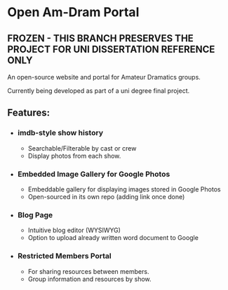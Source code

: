 # Open Am-Dram Portal
## FROZEN - THIS BRANCH PRESERVES THE PROJECT FOR UNI DISSERTATION REFERENCE ONLY
An open-source website and portal for Amateur Dramatics groups.

Currently being developed as part of a uni degree final project.

## Features:
- ### imdb-style show history
  - Searchable/Filterable by cast or crew
  - Display photos from each show.
- ### Embedded Image Gallery for Google Photos
  - Embeddable gallery for displaying images stored in Google Photos
  - Open-sourced in its own repo (adding link once done)
- ### Blog Page
  - Intuitive blog editor (WYSIWYG)
  - Option to upload already written word document to Google
- ### Restricted Members Portal
  - For sharing resources between members.
  - Group information and resources by show.
